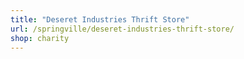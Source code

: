 ```yaml
---
title: "Deseret Industries Thrift Store"
url: /springville/deseret-industries-thrift-store/
shop: charity
---
```

